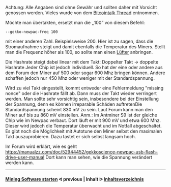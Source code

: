 Achtung: Alle Angaben sind ohne Gewähr und sollten daher mit Vorsicht genossen werden. 
Vieles wurde von dem [Bitcointalk Thread](https://bitcointalk.org/index.php?topic=5053833.0) entnommen.

Möchte man übertakten, ersetzt man die ,,100” von diesem Befehl:
```
--gekko-newpac-freq 100
```
mit einer anderen Zahl. Beispielsweise 200. 
Hier ist zu sagen, dass die Stromaufnahme steigt und damit ebenfalls die Temperatur des Miners.
Stellt man die Frequenz höher als 100, so sollte man einen [Lüfter](shopping-list.md) anbringen.

Die Hashrate steigt dabei linear mit dem Takt: Doppelter Takt -> doppelte Hashrate 
Jeder Chip ist jedoch individuell. So hat der eine oder andere aus dem Forum den Miner auf 500 oder sogar 600 Mhz bringen können. Andere schaffen jedoch nur 450 Mhz oder weniger 
mit der Standardspannung.

Wird zu viel Takt eingestellt, kommt entweder eine Fehlermeldung "missing nonce" oder die Hashrate fällt ab. Dann muss der Takt wieder verringert werden. Man sollte sehr vorsichtig sein, insbesondere bei der Einstellung der Spannung, denn es können irreparable Schäden auftretenDie Standardspannung scheint 830 mV zu sein. Laut Forum kann man den Miner auf bis zu 860 mV einstellen.
Anm.: Im Antminer S9 ist der gleiche Chip wie im Newpac verbaut. Dort läuft er mit 900 mV und etwa 600 Mhz. Dieser wird jedoch die Temperatur überwacht und im Notfall abgeschaltet.
Es gibt noch die Möglichkeit mit Autotune den Miner selbst den maximalen Takt auszuprobieren. Dazu tastet er sich selbst langsam hoch. 

Im Forum wird erklärt, wie es geht
https://manualzz.com/doc/52944452/gekkoscience-newpac-usb-flash-drive-user-manual
Dort kann man sehen, wie die Spannung verändert werden kann.

---

#### [Mining Software starten](start_mining.md)  ᐊ  previous | Inhalt  ᐅ  [Inhaltsverzeichnis](/)
